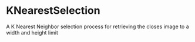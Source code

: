 # KNearestSelection
A K Nearest Neighbor selection process for retrieving the closes image to a width and height limit
